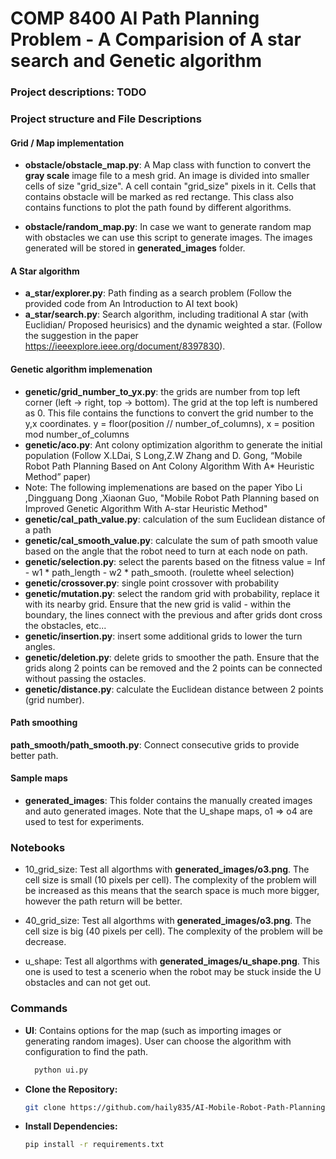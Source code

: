 # COMP 8400 AI Path Planning Problem - A Comparision of A star search and Genetic algorithm

### Project descriptions: TODO



### Project structure and File Descriptions

#### Grid / Map implementation
- **obstacle/obstacle_map.py**: A Map class with function to convert the **gray scale** image file to a mesh grid. An image is divided into smaller cells of size "grid_size". A cell contain "grid_size" pixels in it. Cells that contains obstacle will be marked as red rectange. This class also contains functions to plot the path found by different algorithms.

- **obstacle/random_map.py**: In case we want to generate random map with obstacles we can use this script to generate images. The images generated will be stored in **generated_images** folder.


#### A Star algorithm
- **a_star/explorer.py**: Path finding as a search problem (Follow the provided code from An Introduction to AI text book)
- **a_star/search.py**: Search algorithm, including traditional A star (with Euclidian/ Proposed heurisics) and the dynamic weighted a star. (Follow the suggestion in the paper https://ieeexplore.ieee.org/document/8397830). 


#### Genetic algorithm implemenation
- **genetic/grid_number_to_yx.py**: the grids are number from top left corner (left -> right, top -> bottom). The grid at the top left is numbered as 0. This file contains the functions to convert the grid number to the y,x coordinates. y = floor(position // number_of_columns), x = position mod number_of_columns
- **genetic/aco.py**: Ant colony optimization algorithm to generate the initial population (Follow X.LDai, S Long,Z.W Zhang and D.  Gong, “Mobile Robot Path Planning Based on Ant Colony Algorithm With A* Heuristic Method” paper)
- Note: The following implemenations are based on the paper Yibo Li ,Dingguang Dong ,Xiaonan Guo, "Mobile Robot Path Planning based on Improved Genetic Algorithm With A-star Heuristic Method" 
- **genetic/cal_path_value.py**: calculation of the sum  Euclidean distance of a path
- **genetic/cal_smooth_value.py**: calculate the sum of path smooth value based on the angle that the robot need to turn at each node on path.
- **genetic/selection.py**: select the parents based on the fitness value = Inf - w1 * path_length - w2 * path_smooth. (roulette wheel selection)
- **genetic/crossover.py**: single point crossover with probability
- **genetic/mutation.py**: select the random grid with probability, replace it with its nearby grid. Ensure that the new grid is valid - within the boundary, the lines connect with the previous and after grids dont cross the obstacles, etc... 
- **genetic/insertion.py**: insert some additional grids to lower the turn angles.
- **genetic/deletion.py**: delete grids to smoother the path. Ensure that the grids along 2 points can be removed and the 2 points can be connected without passing the ostacles.
- **genetic/distance.py**: calculate the Euclidean distance between 2 points (grid number).


#### Path smoothing
**path_smooth/path_smooth.py**: Connect consecutive grids to provide better path.


#### Sample maps
-  **generated_images**: This folder contains the manually created images and auto generated images. Note that the U_shape maps, o1 => o4 are used to test for experiments.


### Notebooks
- 10_grid_size: Test all algorthms with **generated_images/o3.png**. The cell size is small (10 pixels per cell). The complexity of the problem will be increased as this means that the search space is much more bigger, however the path return will be better.

- 40_grid_size: Test all algorthms with **generated_images/o3.png**. The cell size is big (40 pixels per cell). The complexity of the problem will be decrease.

- u_shape: Test all algorthms with **generated_images/u_shape.png**. This one is used to test a scenerio when the robot may be stuck inside the U obstacles and can not get out.


### Commands
- **UI**: Contains options for the map (such as importing images or generating random images). User can choose the algorithm with configuration to find the path.

  ```bash
    python ui.py
  ```

- **Clone the Repository:**
  ```bash
  git clone https://github.com/haily835/AI-Mobile-Robot-Path-Planning
  ```

- **Install Dependencies:**
  ```bash
  pip install -r requirements.txt
  ```
